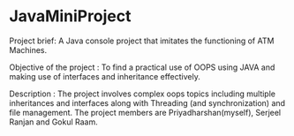 # JavaMiniProject

Project brief: 
  A Java console project that imitates the functioning of ATM Machines. 
  
Objective of the project : 
  To find a practical use of OOPS using JAVA and making use of interfaces and inheritance effectively. 
  
Description : 
  The project involves complex oops topics including multiple inheritances and interfaces along with Threading (and synchronization) and file management. 
The project members are Priyadharshan(myself), Serjeel Ranjan and Gokul Raam. 
